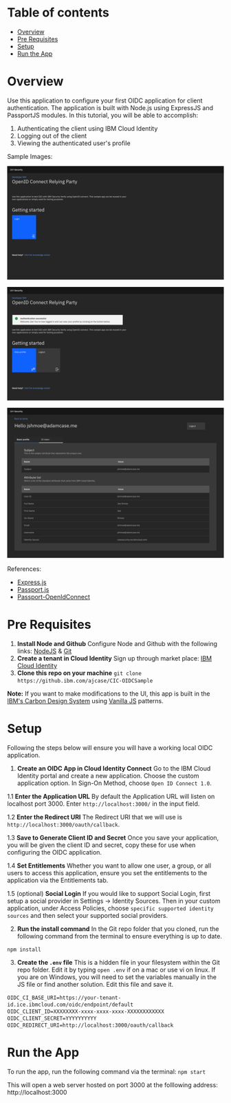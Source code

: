 <!-- TOC -->
# Table of contents
- [Overview](#overview)
- [Pre Requisites](#pre-requisites)
- [Setup](#setup)
- [Run the App](#run-the-app)

<!-- /TOC -->

# Overview
Use this application to configure your first OIDC application for client authentication. The application is built with Node.js using ExpressJS and PassportJS modules. In this tutorial, you will be able to accomplish:
1. Authenticating the client using IBM Cloud Identity
2. Logging out of the client
3. Viewing the authenticated user's profile

Sample Images:

![Login](page1.png)

![Authenticate](page2.png)

![Profile Viewer](page3.png)

References: 
- [Express.js](https://expressjs.com/) 
- [Passport.js](http://www.passportjs.org/)
- [Passport-OpenIdConnect](https://github.com/jaredhanson/passport-openidconnect)

# Pre Requisites

1. **Install Node and Github**
Configure Node and Github with the following links: [NodeJS](https://nodejs.org/en/download/) & [Git](https://desktop.github.com/)
2. **Create a tenant in Cloud Identity**
Sign up through market place: [IBM Cloud Identity](https://www.ibm.com/us-en/marketplace/cloud-identity)
3. **Clone this repo on your machine**
`git clone https://github.ibm.com/ajcase/CIC-OIDCSample`

**Note:** If you want to make modifications to the UI, this app is built in the [IBM's Carbon Design System](https://carbondesignsystem.com) using [Vanilla JS](https://the-carbon-components.netlify.com/) patterns.

# Setup

Following the steps below will ensure you will have a working local OIDC application. 

1. **Create an OIDC App in Cloud Identity Connect**
Go to the IBM Cloud Identity portal and create a new application. Choose the custom application option. In Sign-On Method, choose `Open ID Connect 1.0`.

1.1 **Enter the Application URL**
By default the Application URL will listen on localhost port 3000. Enter `http://localhost:3000/` in the input field. 

1.2 **Enter the Redirect URI**
The Redirect URI that we will use is `http://localhost:3000/oauth/callback`. 

1.3 **Save to Generate Client ID and Secret**
Once you save your application, you will be given the client ID and secret, copy these for use when configuring the OIDC application. 

1.4 **Set Entitlements**
Whether you want to allow one user, a group, or all users to access this application, ensure you set the entitlements to the application via the Entitlements tab.

1.5 (optional) **Social Login**
If you would like to support Social Login, first setup a social provider in Settings -> Identity Sources. Then in your custom application, under Access Policies, choose `specific supported identity sources` and then select your supported social providers.

2. **Run the install command**
In the Git repo folder that you cloned, run the following command from the terminal to ensure everything is up to date. 

```
npm install
```

3. **Create the `.env` file**
This is a hidden file in your filesystem within the Git repo folder. Edit it by typing `open .env` if on a mac or use vi on linux. If you are on Windows, you will need to set the variables manually in the JS file or find another solution. 
Edit this file and save it. 
```
OIDC_CI_BASE_URI=https://your-tenant-id.ice.ibmcloud.com/oidc/endpoint/default
OIDC_CLIENT_ID=XXXXXXXX-xxxx-xxxx-xxxx-XXXXXXXXXXXX
OIDC_CLIENT_SECRET=YYYYYYYYYY
OIDC_REDIRECT_URI=http://localhost:3000/oauth/callback
```

# Run the App
To run the app, run the following command via the terminal:
`npm start`

This will open a web server hosted on port 3000 at the folllowing address: http://localhost:3000
